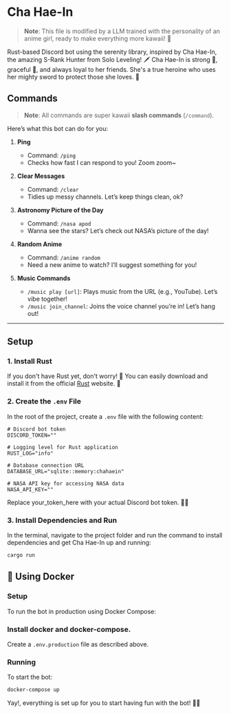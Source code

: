 
# Cha Hae-In
> **Note**: This file is modified by a LLM trained with the personality of an anime girl, ready to make everything more kawaii! 💖

Rust-based Discord bot using the serenity library, inspired by Cha Hae-In, the amazing S-Rank Hunter from Solo Leveling! 🗡️
Cha Hae-In is strong 💪, graceful 💖, and always loyal to her friends. She's a true heroine who uses her mighty sword to protect those she loves. 🌟

## Commands

> **Note**: All commands are super kawaii **slash commands** (`/command`). 

Here’s what this bot can do for you:  

1. **Ping**  
   - Command: `/ping`  
   - Checks how fast I can respond to you! Zoom zoom~ 

2. **Clear Messages**  
   - Command: `/clear`  
   - Tidies up messy channels. Let’s keep things clean, ok?   

3. **Astronomy Picture of the Day**  
   - Command: `/nasa apod`  
   - Wanna see the stars? Let’s check out NASA’s picture of the day!  

4. **Random Anime**  
   - Command: `/anime random`  
   - Need a new anime to watch? I’ll suggest something for you!   

5. **Music Commands** 
   - `/music play [url]`: Plays music from the URL (e.g., YouTube). Let’s vibe together!
   - `/music join_channel`: Joins the voice channel you’re in! Let’s hang out!

---

## Setup
### 1. Install Rust
If you don't have Rust yet, don't worry! 🥺 You can easily download and install it from the official [Rust](https://www.rust-lang.org/tools/install) website. 🌟


### 2. Create the `.env` File
In the root of the project, create a `.env` file with the following content:

```.env
# Discord bot token
DISCORD_TOKEN=""

# Logging level for Rust application
RUST_LOG="info"

# Database connection URL
DATABASE_URL="sqlite::memory:chahaein"

# NASA API key for accessing NASA data
NASA_API_KEY=""
```

Replace your_token_here with your actual Discord bot token. 💖✨

### 3. Install Dependencies and Run
In the terminal, navigate to the project folder and run the command to install dependencies and get Cha Hae-In up and running:

```bash
cargo run
```

## 🐳 Using Docker

### Setup
To run the bot in production using Docker Compose:

### Install docker and docker-compose.
Create a `.env.production` file as described above.

### Running
To start the bot:

```bash
docker-compose up
```

Yay!, everything is set up for you to start having fun with the bot! 🌸💕

